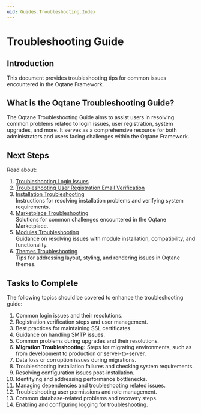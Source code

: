 ```yaml
---
uid: Guides.Troubleshooting.Index
---
```


# Troubleshooting Guide

## Introduction

This document provides troubleshooting tips for common issues encountered in the Oqtane Framework.

## What is the Oqtane Troubleshooting Guide?

The Oqtane Troubleshooting Guide aims to assist users in resolving common problems related to login issues, user registration, system upgrades, and more. It serves as a comprehensive resource for both administrators and users facing challenges within the Oqtane Framework.

## Next Steps

Read about:

1. [Troubleshooting Login Issues](troubleshooting-login-issues.md)
2. [Troubleshooting User Registration Email Verification](troubleshooting-user-registration-email-verification.md)
3. [Installation Troubleshooting](troubleshooting-installation.md)  
   Instructions for resolving installation problems and verifying system requirements.
4. [Marketplace Troubleshooting](troubleshooting-marketplace.md)  
  Solutions for common challenges encountered in the Oqtane Marketplace.
5. [Modules Troubleshooting](troubleshooting-modules.md)  
   Guidance on resolving issues with module installation, compatibility, and functionality.
6. [Themes Troubleshooting](troubleshooting-themes.md)  
   Tips for addressing layout, styling, and rendering issues in Oqtane themes.

## Tasks to Complete

The following topics should be covered to enhance the troubleshooting guide:

1. Common login issues and their resolutions.
2. Registration verification steps and user management.
3. Best practices for maintaining SSL certificates.
4. Guidance on handling SMTP issues.
5. Common problems during upgrades and their resolutions.
6. **Migration Troubleshooting:** Steps for migrating environments, such as from development to production or server-to-server.
7. Data loss or corruption issues during migrations.
8. Troubleshooting installation failures and checking system requirements.
9. Resolving configuration issues post-installation.
10. Identifying and addressing performance bottlenecks.
11. Managing dependencies and troubleshooting related issues.
12. Troubleshooting user permissions and role management.
13. Common database-related problems and recovery steps.
14. Enabling and configuring logging for troubleshooting.
